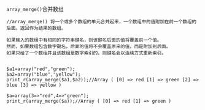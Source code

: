 

`array_merge()`合并数组

    //array_merge() 将一个或多个数组的单元合并起来，一个数组中的值附加在前一个数组的后面。返回作为结果的数组。

    如果输入的数组中有相同的字符串键名，则该键名后面的值将覆盖前一个值。
    然而，如果数组包含数字键名，后面的值将不会覆盖原来的值，而是附加到后面。
    如果只给了一个数组并且该数组是数字索引的，则键名会以连续方式重新索引。


    $a1=array("red","green");
    $a2=array("blue","yellow");
    print_r(array_merge($a1,$a2));//Array ( [0] => red [1] => green [2] => blue [3] => yellow )
    
    $a=array(3=>"red",4=>"green");
    print_r(array_merge($a));//Array ( [0] => red [1] => green )


